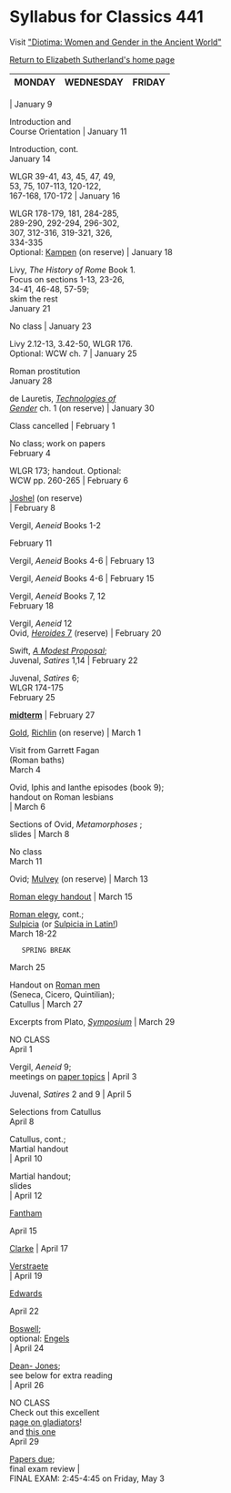 # Syllabus for Classics 441

Visit ["Diotima: Women and Gender in the Ancient
World"](http://www.uky.edu/ArtsSciences/Classics/gender.html)  

[Return to Elizabeth Sutherland's home page](http://web.utk.edu/~ehsuther)

| MONDAY | WEDNESDAY | FRIDAY  
---|---|---  
  
| January 9

Introduction and  
Course Orientation  | January 11

  
Introduction, cont.  
January 14

    
  
  
WLGR 39-41, 43, 45, 47, 49,  
53, 75, 107-113, 120-122,  
167-168, 170-172 | January 16

    
WLGR 178-179, 181, 284-285,  
289-290, 292-294, 296-302,  
307, 312-316, 319-321, 326,  
334-335  
Optional:
[Kampen](http://www.lib.utk.edu:90/files/classics/441/sutherland/39029028370074.pdf)
(on reserve)  | January 18

    
    
Livy, _The History of Rome_ Book 1.  
Focus on sections 1-13, 23-26,  
34-41, 46-48, 57-59;  
skim the rest  
January 21

  
No class | January 23

Livy 2.12-13, 3.42-50, WLGR 176.  
Optional: WCW ch. 7  | January 25

  
Roman prostitution  
January 28

de Lauretis, [_Technologies of  
Gender_](http://www.lib.utk.edu:90/files/classics/441/sutherland/39029028364051.pdf)
ch. 1 (on reserve)  | January 30

  
Class cancelled  | February 1

  
No class; work on papers  
February 4

WLGR 173; handout. Optional:  
WCW pp. 260-265  | February 6

  
[Joshel](http://www.lib.utk.edu:90/files/classics/441/sutherland/39029028370157.pdf)
(on reserve)  
| February 8

  
Vergil, _Aeneid_ Books 1-2  
  
February 11

Vergil, _Aeneid_ Books 4-6  |  February 13

Vergil, _Aeneid_ Books 4-6  |  February 15

Vergil, _Aeneid_ Books 7, 12  
February 18

Vergil, _Aeneid_ 12  
Ovid, [_Heroides_
7](http://www.lib.utk.edu:90/files/classics/441/sutherland/39029028447054.pdf)
(reserve)  |  February 20

Swift, [_A Modest
Proposal_](http://www.lib.utk.edu:90/files/classics/441/sutherland/39029028426496.pdf);  
Juvenal, _Satires_ 1,14  |  February 22

Juvenal, _Satires_ 6;  
WLGR 174-175  
February 25

  
[**midterm**](terms.html) |  February 27

  
[Gold](http://muse.jhu.edu/journals/arethusa/v031/31.3gold.html),
[Richlin](http://www.lib.utk.edu:90/files/classics/441/sutherland/39029028370082.pdf)
(on reserve) | March 1

Visit from Garrett Fagan  
(Roman baths)  
March 4

Ovid, Iphis and Ianthe episodes (book 9);  
handout on Roman lesbians  
| March 6

Sections of Ovid, _Metamorphoses_ ;  
slides  | March 8

  
No class  
March 11

  
Ovid;
[Mulvey](http://www.lib.utk.edu:90/files/classics/441/sutherland/39029028428351.pdf)
(on reserve)  | March 13

  
[Roman elegy
handout](http://www.lib.utk.edu:90/files/classics/441/sutherland/39029028429714.pdf)
| March 15

[Roman
elegy](http://www.lib.utk.edu:90/files/classics/441/sutherland/39029028429714.pdf),
cont.;  
[Sulpicia](http://www.stoa.org/diotima/anthology/sulpicia-anth.shtml) (or
[Sulpicia in Latin!](http://www.stoa.org/diotima/dfr/dfr-sulpicia.shtml))  
March 18-22

       SPRING BREAK   
March 25

Handout on [Roman
men](http://www.lib.utk.edu:90/files/classics/441/sutherland/39029028427320.pdf)  
(Seneca, Cicero, Quintilian);  
Catullus | March 27

  
  
Excerpts from Plato,
[_Symposium_](http://www.lib.utk.edu:90/files/classics/441/sutherland/39029028432551.pdf)
|  March 29

  
  
NO CLASS  
April 1

Vergil, _Aeneid_ 9;  
meetings on [paper topics](topics.html) |  April 3

  
Juvenal, _Satires_ 2 and 9  |  April 5

  
Selections from Catullus  
April 8

Catullus, cont.;  
Martial handout  
| April 10

Martial handout;  
slides  
| April 12

  
[Fantham](http://www.lib.utk.edu:90/files/classics/441/sutherland/39029028434482.pdf)  
  
April 15

[Clarke](http://www.lib.utk.edu:90/files/classics/441/sutherland/39029028434474.pdf)
| April 17

[Verstraete](http://www.lib.utk.edu:90/files/classics/441/sutherland/39029028432676.pdf)  
| April 19

[Edwards](http://www.lib.utk.edu:90/files/classics/441/sutherland/39029028432635.pdf)  
  
April 22

  
  
[Boswell](http://www.lib.utk.edu:90/files/classics/441/sutherland/39029028432627.pdf);  
optional:
[Engels](http://www.lib.utk.edu:90/files/classics/441/sutherland/39029028432619.pdf)  
| April 24

  
  
[Dean-
Jones](http://www.lib.utk.edu:90/files/classics/441/sutherland/39029028436438.pdf);  
see below for extra reading  
| April 26

NO CLASS  
Check out this excellent  
[page on gladiators](http://www.vroma.org/~bmcmanus/arena.html)!  
and [this one](http://depthome.brooklyn.cuny.edu/classics/gladiatr/index.htm)  
April 29

[Papers due](papermech.html);  
final exam review  |  
FINAL EXAM: 2:45-4:45 on Friday, May 3  
  
<!--<hr>

* * *

**March 6**

Sections from Ovid, _Metamorphoses_. Some of these stories extend over more
than one Web page; I have noted by each item how many screens you will have to
read.

Book 1 [ (Daphne](http://www.perseus.tufts.edu/cgi-
bin/text?lookup=ov.+met.+1.452&vers=english;more) (2); [
Io](http://www.perseus.tufts.edu/cgi-
bin/text?lookup=ov.+met.+1.567&vers=english;more&browse=1) (3 + top of a
fourth page; this story continues directly from Daphne's));  
Book 4 [ (Salmacis and Hermaphroditus](http://www.perseus.tufts.edu/cgi-
bin/text?lookup=ov.+met.+4.271&vers=english;more)\--1 + half of a second
page);  
Book 6 [ (Procne and Philomela](http://www.perseus.tufts.edu/cgi-
bin/text?lookup=ov.+met.+6.412&vers=english;more) (3)), and  
Book 10 [ (Pygmalion](http://www.perseus.tufts.edu/cgi-
bin/text?lookup=ov.+met.+10.243&vers=english;more) (1), [
Myrrha](http://www.perseus.tufts.edu/cgi-
bin/text?lookup=ov.+met.+10.298&vers=english;more)\--1; this follows directly
after Pygmalion)

Questions for study and discussion:

  * Daphne and Philomela are both pursued amorously by men who desire them. How do the two females differ from one another? 
  * In the story of Procne, Philomela, and Tereus: Consider the elements of human culture and society to which this story refers--family, marriage rites, funeral rites, meals. In addition to the rape itself, why are Tereus' actions so problematic? What about Procne's actions at various points in the story? 
  * How much attention does Ovid give to Tereus' rape of Philomela? How much to his mutilation of her? 
  * Do you have any thoughts on Ovid's motivations in his portrayal of the scene? 
  * In this light, what are your thoughts of how sex and sexuality are portrayed here? What about violence, and its relationship to sex? 
  * Consider Philomela's different modes of speech. How would you compare her speech--or substitute for speech--to Lucretia's storytelling in Livy's history? 
  * Now consider women's voices in Io's and Myrrha's stories. What do they have in common with the story of Philomela? 
  * Can you make any larger observations, from these few stories, on Roman attitudes toward women's speech/voices? 
  * What do you make of Pygmalion's obsession with his statue? 
  * In the Salmacis and Hermaphroditus episode, what sorts of images and metaphors are associated with each of the two characters? What can you extrapolate from the distribution of characteristics? 
  * What does the Salmacis/Hermaphroditus story imply for the male view of female sexuality? 
  * What possibilities does it raise for our view of gender? 
  * How is Hermaphroditus' body represented, after the merging? 
  * How does Ovid represent women's bodies in all these stories, before and after transformation? What relationship do the various women of his stories have to the human (or, in the case of Daphne, quasi-human) culture from which they originate? 
Return to syllabus summary

* * *

**March 11**

In Ovid's _Metamorphoses_ , read the following episodes: Europa (Book 2);
Actaeon (Book 3); Echo and Narcissus (Book 3); both Circe episodes (Book 14)

Return to syllabus summary

* * *

**March 25**

Please read Catullus poems #s 2, 5, 7, 8, 11, 32, 58, 60, 70, 72, 85-87. I
would like you to use Charles Martin's translation, which is on reserve in
Hodges (PA6275.E5M28 1990).

Return to syllabus summary

* * *

**April 5**

Please read Catullus poems #s 9, 15, 16, 21, 24, 25, 33, 37, 48, 50, 56, 57,
74, 79, 80, 81, 88, 89, 97, 99, 100, and 106.

Return to syllabus summary

* * *

**April 24**

You may also enjoy reading some of the following: Helen King, _Hippocrates'
Woman_ (esp. Chapter 1); Lesley Dean-Jones, _Women's Bodies in Classical Greek
Science_ ; John M. Riddle, _Contraception and abortion from the ancient world
to the Renaissance_ ; the sections on medicine in _Women in the Classical
World_ and _Women's Lives in Greece and Rome_. All are on the reserve shelves
in Hodges.

Return to syllabus summary

